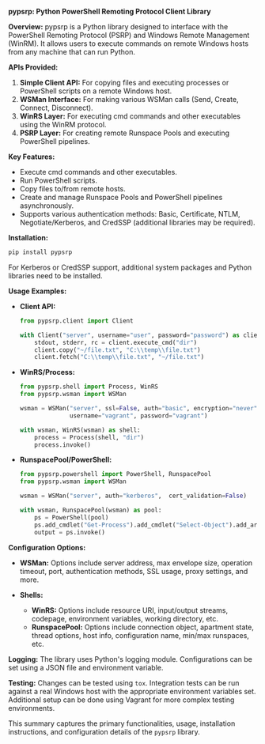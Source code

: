 **pypsrp: Python PowerShell Remoting Protocol Client Library**

**Overview:**
pypsrp is a Python library designed to interface with the PowerShell Remoting Protocol (PSRP) and Windows Remote Management (WinRM). It allows users to execute commands on remote Windows hosts from any machine that can run Python.

**APIs Provided:**
1. **Simple Client API:** For copying files and executing processes or PowerShell scripts on a remote Windows host.
2. **WSMan Interface:** For making various WSMan calls (Send, Create, Connect, Disconnect).
3. **WinRS Layer:** For executing cmd commands and other executables using the WinRM protocol.
4. **PSRP Layer:** For creating remote Runspace Pools and executing PowerShell pipelines.

**Key Features:**
- Execute cmd commands and other executables.
- Run PowerShell scripts.
- Copy files to/from remote hosts.
- Create and manage Runspace Pools and PowerShell pipelines asynchronously.
- Supports various authentication methods: Basic, Certificate, NTLM, Negotiate/Kerberos, and CredSSP (additional libraries may be required).

**Installation:**
```bash
pip install pypsrp
```
For Kerberos or CredSSP support, additional system packages and Python libraries need to be installed.

**Usage Examples:**
- **Client API:**
    ```python
    from pypsrp.client import Client

    with Client("server", username="user", password="password") as client:
        stdout, stderr, rc = client.execute_cmd("dir")
        client.copy("~/file.txt", "C:\\temp\\file.txt")
        client.fetch("C:\\temp\\file.txt", "~/file.txt")
    ```
- **WinRS/Process:**
    ```python
    from pypsrp.shell import Process, WinRS
    from pypsrp.wsman import WSMan

    wsman = WSMan("server", ssl=False, auth="basic", encryption="never",
                  username="vagrant", password="vagrant")

    with wsman, WinRS(wsman) as shell:
        process = Process(shell, "dir")
        process.invoke()
    ```
- **RunspacePool/PowerShell:**
    ```python
    from pypsrp.powershell import PowerShell, RunspacePool
    from pypsrp.wsman import WSMan

    wsman = WSMan("server", auth="kerberos",  cert_validation=False)

    with wsman, RunspacePool(wsman) as pool:
        ps = PowerShell(pool)
        ps.add_cmdlet("Get-Process").add_cmdlet("Select-Object").add_argument("Name")
        output = ps.invoke()
    ```

**Configuration Options:**
- **WSMan:**
    Options include server address, max envelope size, operation timeout, port, authentication methods, SSL usage, proxy settings, and more.
  
- **Shells:**
    - **WinRS:** Options include resource URI, input/output streams, codepage, environment variables, working directory, etc.
    - **RunspacePool:** Options include connection object, apartment state, thread options, host info, configuration name, min/max runspaces, etc.

**Logging:**
The library uses Python's logging module. Configurations can be set using a JSON file and environment variable.

**Testing:**
Changes can be tested using `tox`. Integration tests can be run against a real Windows host with the appropriate environment variables set. Additional setup can be done using Vagrant for more complex testing environments.

This summary captures the primary functionalities, usage, installation instructions, and configuration details of the `pypsrp` library.
